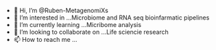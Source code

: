 - 👋 Hi, I’m @Ruben-MetagenomiXs
- 👀 I’m interested in ...Microbiome and RNA seq bioinfarmatic pipelines
- 🌱 I’m currently learning ...Micribome analysis
- 💞️ I’m looking to collaborate on ...Life sciencie research
- 📫 How to reach me ...

<!---
Ruben-MetagenomiXs/Ruben-MetagenomiXs is a ✨ special ✨ repository because its `README.md` (this file) appears on your GitHub profile.
You can click the Preview link to take a look at your changes.
--->
